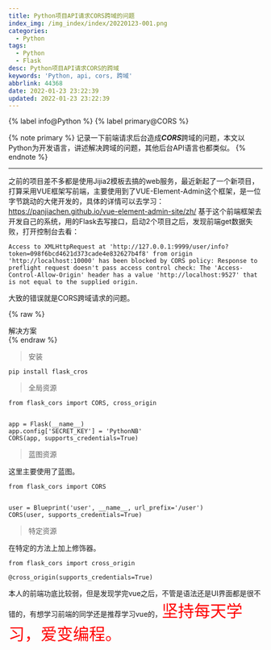 ```yaml
---
title: Python项目API请求CORS跨域的问题
index_img: /img_index/index/20220123-001.png
categories:
  - Python
tags:
  - Python
  - Flask
desc: Python项目API请求CORS的跨域
keywords: 'Python, api, cors, 跨域'
abbrlink: 44368
date: 2022-01-23 23:22:39
updated: 2022-01-23 23:22:39
---
```



{% label info@Python %} {% label primary@CORS %}

{% note primary %}
记录一下前端请求后台造成***CORS***跨域的问题，本文以Python为开发语言，讲述解决跨域的问题，其他后台API语言也都类似。
{% endnote %}

<!--more-->
<hr />

之前的项目差不多都是使用Jijia2模板去搞的web服务，最近新起了一个新项目，打算采用VUE框架写前端，主要使用到了VUE-Element-Admin这个框架，是一位字节跳动的大佬开发的，具体的详情可以去学习：https://panjiachen.github.io/vue-element-admin-site/zh/
基于这个前端框架去开发自己的系统，用的Flask去写接口，启动2个项目之后，发现前端get数据失败，打开控制台去看：
```
Access to XMLHttpRequest at 'http://127.0.0.1:9999/user/info?token=098f6bcd4621d373cade4e832627b4f8' from origin 'http://localhost:10000' has been blocked by CORS policy: Response to preflight request doesn't pass access control check: The 'Access-Control-Allow-Origin' header has a value 'http://localhost:9527' that is not equal to the supplied origin.
```
大致的错误就是CORS跨域请求的问题。

{% raw %}
<div class="post_cus_note">解决方案</div>
{% endraw %}

> 安装

```
pip install flask_cros
```

> 全局资源

```
from flask_cors import CORS, cross_origin


app = Flask(__name__)
app.config['SECRET_KEY'] = 'PythonNB'
CORS(app, supports_credentials=True)
```

> 蓝图资源

这里主要使用了蓝图。
```
from flask_cors import CORS


user = Blueprint('user', __name__, url_prefix='/user')
CORS(user, supports_credentials=True)
```


> 特定资源

在特定的方法上加上修饰器。
```
from flask_cors import cross_origin

@cross_origin(supports_credentials=True)
```

本人的前端功底比较弱，但是发现学完vue之后，不管是语法还是UI界面都是很不错的，有想学习前端的同学还是推荐学习vue的，<font size=6.5 color='red'>坚持每天学习，爱变编程。</font>
